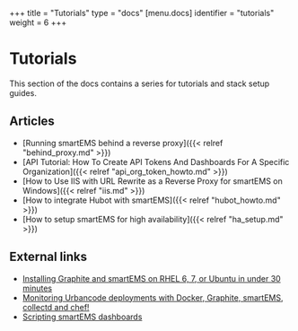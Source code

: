 +++
title = "Tutorials"
type = "docs"
[menu.docs]
identifier = "tutorials"
weight = 6
+++

# Tutorials

This section of the docs contains a series for tutorials and stack setup guides.

## Articles

- [Running smartEMS behind a reverse proxy]({{< relref "behind_proxy.md" >}})
- [API Tutorial: How To Create API Tokens And Dashboards For A Specific Organization]({{< relref "api_org_token_howto.md" >}})
- [How to Use IIS with URL Rewrite as a Reverse Proxy for smartEMS on Windows]({{< relref "iis.md" >}})
- [How to integrate Hubot with smartEMS]({{< relref "hubot_howto.md" >}})
- [How to setup smartEMS for high availability]({{< relref "ha_setup.md" >}})

## External links

- [Installing Graphite and smartEMS on RHEL 6, 7, or Ubuntu in under 30 minutes](https://www.beginswithdata.com/2015/09/14/installing-graphite-and-smartems-on-rhel-6-7-or-ubuntu-in-under-30-minutes/)
- [Monitoring Urbancode deployments with Docker, Graphite, smartEMS, collectd and chef!](http://cloud.boriskuschel.com/2015/08/monitoring-urbancode-deploments-with.html)
- [Scripting smartEMS dashboards](http://anatolijd.blogspot.se/2014/07/scripting-smartems-dashboards.html)

